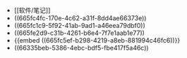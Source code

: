 - [[软件/笔记]]
- ((665fc4fc-170e-4c62-a31f-8dd4ae66373e))
- ((665fc1c9-5f92-41ab-9ad1-a46eea79dbf0))
- ((665fe2d9-c31b-4261-b6e4-7f7e1aab1e77))
- {{embed ((665fc5ef-b298-4219-a8eb-881994c46fc6))}}
- ((66335beb-5386-4ebc-bdf5-fbe417f5a46c))